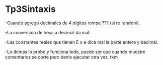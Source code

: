 # Tp3Sintaxis

-Cuando agrego decimales de 4 digitos rompe ??? (si re random).

-La conversion de hexa a decimal da mal.

-Las constantes reales que tienen E o e dice mal la parte entera y decimal.

-Lo demas lo probe y funciona todo, puede ser que cuando muestre comentarios se corte pero denle ejecutar otra vez. tkm
